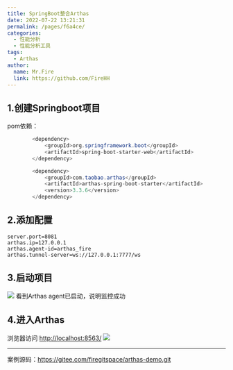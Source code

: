 ```yaml
---
title: SpringBoot整合Arthas
date: 2022-07-22 13:21:31
permalink: /pages/f6a4ce/
categories:
  - 性能分析
  - 性能分析工具
tags:
  - Arthas
author: 
  name: Mr.Fire
  link: https://github.com/FireHH
---
```


## 1.创建Springboot项目
pom依赖：
```java
        <dependency>
            <groupId>org.springframework.boot</groupId>
            <artifactId>spring-boot-starter-web</artifactId>
        </dependency>

        <dependency>
            <groupId>com.taobao.arthas</groupId>
            <artifactId>arthas-spring-boot-starter</artifactId>
            <version>3.3.6</version>
        </dependency>
```

## 2.添加配置
```properties
server.port=8081
arthas.ip=127.0.0.1
arthas.agent-id=arthas_fire
arthas.tunnel-server=ws://127.0.0.1:7777/ws
```

## 3.启动项目
![](
https://fire-repository.oss-cn-beijing.aliyuncs.com/arthas/application.png)
看到Arthas agent已启动，说明监控成功

## 4.进入Arthas
浏览器访问 <http://localhost:8563/>
![](
https://fire-repository.oss-cn-beijing.aliyuncs.com/arthas/web2.png)

---
案例源码：<https://gitee.com/firegitspace/arthas-demo.git>
